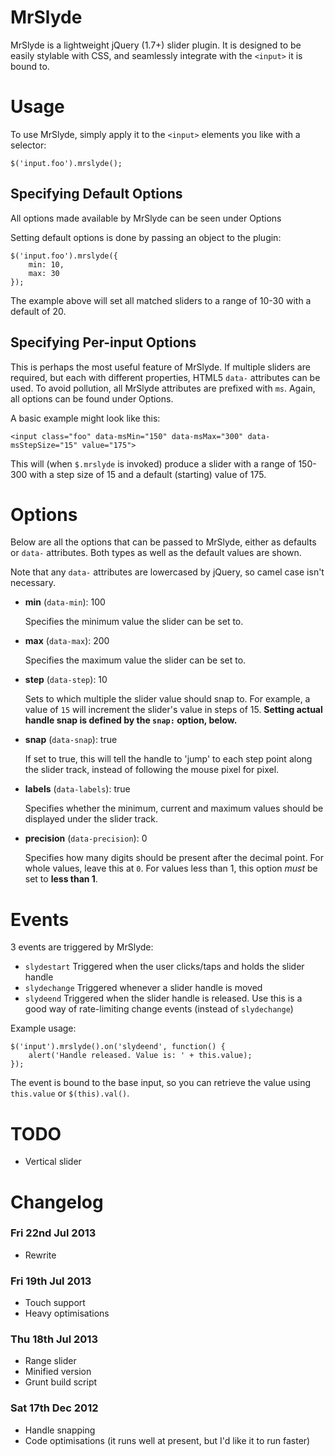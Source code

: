 # MrSlyde

MrSlyde is a lightweight jQuery (1.7+) slider plugin. It is designed to be easily stylable with CSS, and seamlessly integrate with the `<input>` it is bound to.

# Usage

To use MrSlyde, simply apply it to the `<input>` elements you like with a selector:

    $('input.foo').mrslyde();

## Specifying Default Options

All options made available by MrSlyde can be seen under Options

Setting default options is done by passing an object to the plugin:

	$('input.foo').mrslyde({
		min: 10,
		max: 30
	});

The example above will set all matched sliders to a range of 10-30 with a default of 20.

## Specifying Per-input Options

This is perhaps the most useful feature of MrSlyde. If multiple sliders are required, but each with different properties, HTML5 `data-` attributes can be used. To avoid pollution, all MrSlyde attributes are prefixed with `ms`. Again, all options can be found under Options.

A basic example might look like this:

	<input class="foo" data-msMin="150" data-msMax="300" data-msStepSize="15" value="175">

This will (when `$.mrslyde` is invoked) produce a slider with a range of 150-300 with a step size of 15 and a default (starting) value of 175.

# Options

Below are all the options that can be passed to MrSlyde, either as defaults or `data-` attributes. Both types as well as the default values are shown.

Note that any `data-` attributes are lowercased by jQuery, so camel case isn't necessary.

- **min** (`data-min`): 100

	Specifies the minimum value the slider can be set to.

- **max** (`data-max`): 200

	Specifies the maximum value the slider can be set to.

- **step** (`data-step`): 10

	Sets to which multiple the slider value should snap to. For example, a value of `15` will increment the slider's value in steps of 15. **Setting actual handle snap is defined by the `snap:` option, below.**

- **snap** (`data-snap`): true

	If set to true, this will tell the handle to 'jump' to each step point along the slider track, instead of following the mouse pixel for pixel.

- **labels** (`data-labels`): true

	Specifies whether the minimum, current and maximum values should be displayed under the slider track.

- **precision** (`data-precision`): 0

	Specifies how many digits should be present after the decimal point. For whole values, leave this at `0`. For values less than 1, this option _must_ be set to **less than 1**.

# Events

3 events are triggered by MrSlyde:

- `slydestart` Triggered when the user clicks/taps and holds the slider handle
- `slydechange` Triggered whenever a slider handle is moved
- `slydeend` Triggered when the slider handle is released. Use this is a good way of rate-limiting change events (instead of `slydechange`)

Example usage:

	$('input').mrslyde().on('slydeend', function() {
		alert('Handle released. Value is: ' + this.value);
	});

The event is bound to the base input, so you can retrieve the value using `this.value` or `$(this).val()`.

# TODO

- Vertical slider

# Changelog

### Fri 22nd Jul 2013

- Rewrite

### Fri 19th Jul 2013

- Touch support
- Heavy optimisations

### Thu 18th Jul 2013

- Range slider
- Minified version
- Grunt build script

### Sat 17th Dec 2012

- Handle snapping
- Code optimisations (it runs well at present, but I'd like it to run faster)